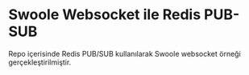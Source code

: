 # Swoole Websocket ile Redis PUB-SUB

Repo içerisinde Redis PUB/SUB kullanılarak Swoole websocket örneği gerçekleştirilmiştir.